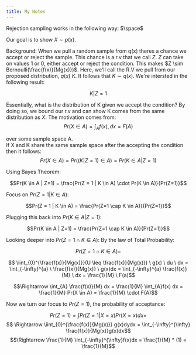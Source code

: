 ```yaml
---
title: My Notes
---
```


<script src="https://polyfill.io/v3/polyfill.min.js?features=es6"></script>
<script id="MathJax-script" async src="https://cdn.jsdelivr.net/npm/mathjax@3/es5/tex-mml-chtml.js"></script>


Rejection sampling works in the following way:
$\space$

Our goal is to show $X$ $\sim$ $p(x)$.

Background: When we pull a random sample from q(x) theres a chance we accept or reject the sample. This chance is a r.v that we call $Z$. $Z$ can take on values 1 or 0, either accept or reject the condition. This makes $Z \sim Bernoulli(\frac{f(x)}{Mg(x)})$. Here, we'll call the R.V we pull from our proposed distribution, $q(x)$ $K$. It follows that $K \sim q(x)$. We're intersted in the following result:

$$K | Z=1$$

Essentially, what is the distribution of K given we accept the condition? By doing so, we bound our r.v and can show K comes from the same distribution as $X$. The motivation comes from:
$$Pr(X \in A) = \int_{A} f(x),dx = F(A)$$

over some sample space A.
<br>
If X and K share the same sample space after the accepting the condition then it follows:
$$Pr(X \in A) = Pr((K | Z=1) \in  A ) = Pr(K \in A | Z=1) $$

Using Bayes Theorem:

$$Pr(K \in A | Z=1) = \frac{Pr(Z = 1 | K \in A) \cdot Pr(K \in A)}{Pr(Z=1)}$$

Focus on $Pr(Z = 1 | K \in A)$:

$$Pr(Z = 1 | K \in A) = \frac{Pr(Z=1 \cap K \in A)}{Pr(Z=1)}$$

Plugging this back into $Pr(K \in A | Z=1)$:

$$Pr(K \in A | Z=1) = \frac{Pr(Z=1 \cap K \in A)}{Pr(Z=1)}$$

Looking deeper into $Pr(Z=1 \cap K \in A)$:
By the law of Total Probability:

$$Pr(Z=1 \cap K \in A) = $$

$$ \iint_{0}^{\frac{f(x)}{Mg(x)}}(U \leq \frac{f(x)}{Mg(x)}) \ g(x) \ du \ dx = \int_{-\infty}^{a} \ \frac{f(x)}{Mg(x)} \ g(x)dx = \int_{-\infty}^{a} \frac{f(x)}{M} \ dx = \frac{1}{M} \ F(a)$$

$$\Rightarrow \int_{A} \frac{f(x)}{M} dx = \frac{1}{M} \int_{A}f(x) dx = \frac{1}{M} Pr(X \in A) = \frac{1}{M} \cdot F(A)$$


Now we turn our focus to $Pr(Z=1)$, the probability of acceptance:

$$Pr(Z=1) =  \int Pr(Z = 1 | X=x)Pr(X =x)dx = $$
$$ \Rightarrow \iint_{0}^{\frac{f(x)}{Mg(x)}} g(x)dydx = \int_{-\infty}^{\infty} \frac{f(x)}{Mg(x)}g(x)dx$$
$$\Rightarrow \frac{1}{M} \int_{-\infty}^{\infty}f(x)dx = \frac{1}{M} * (1) = \frac{1}{M}$$

